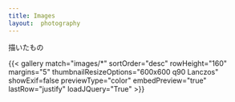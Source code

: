```yaml
---
title: Images
layout:  photography
---
```

描いたもの

{{< gallery match="images/*" sortOrder="desc" rowHeight="160" margins="5" thumbnailResizeOptions="600x600 q90 Lanczos" showExif=false previewType="color" embedPreview="true" lastRow="justify" loadJQuery="True" >}}